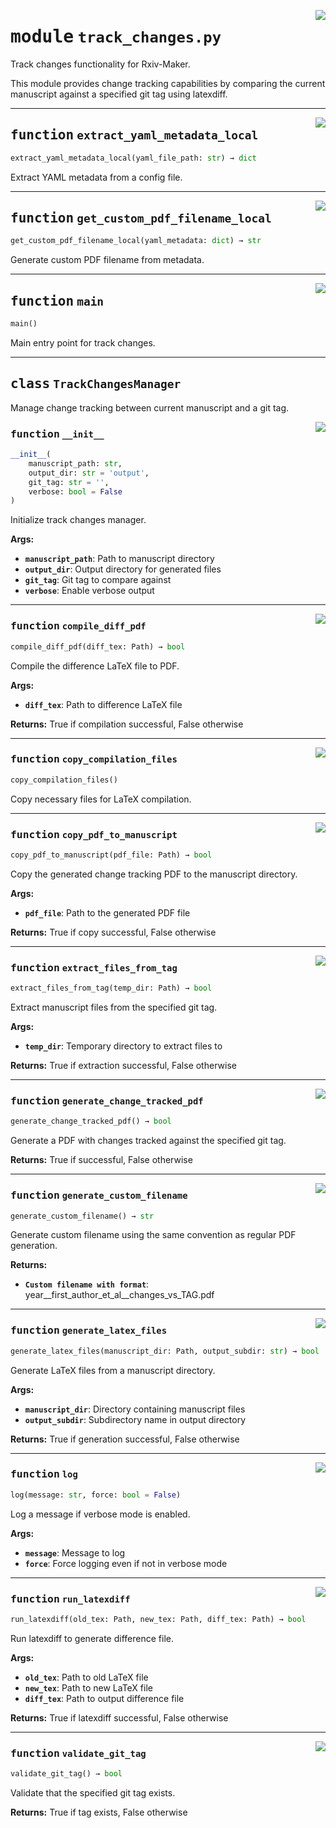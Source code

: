 <!-- markdownlint-disable -->

<a href="https://github.com/henriqueslab/rxiv-maker/blob/main/src/py/commands/track_changes.py#L0"><img align="right" style="float:right;" src="https://img.shields.io/badge/-source-cccccc?style=flat-square"></a>

# <kbd>module</kbd> `track_changes.py`
Track changes functionality for Rxiv-Maker. 

This module provides change tracking capabilities by comparing the current manuscript against a specified git tag using latexdiff. 


---

<a href="https://github.com/henriqueslab/rxiv-maker/blob/main/src/py/commands/track_changes.py#L28"><img align="right" style="float:right;" src="https://img.shields.io/badge/-source-cccccc?style=flat-square"></a>

## <kbd>function</kbd> `extract_yaml_metadata_local`

```python
extract_yaml_metadata_local(yaml_file_path: str) → dict
```

Extract YAML metadata from a config file. 


---

<a href="https://github.com/henriqueslab/rxiv-maker/blob/main/src/py/commands/track_changes.py#L37"><img align="right" style="float:right;" src="https://img.shields.io/badge/-source-cccccc?style=flat-square"></a>

## <kbd>function</kbd> `get_custom_pdf_filename_local`

```python
get_custom_pdf_filename_local(yaml_metadata: dict) → str
```

Generate custom PDF filename from metadata. 


---

<a href="https://github.com/henriqueslab/rxiv-maker/blob/main/src/py/commands/track_changes.py#L585"><img align="right" style="float:right;" src="https://img.shields.io/badge/-source-cccccc?style=flat-square"></a>

## <kbd>function</kbd> `main`

```python
main()
```

Main entry point for track changes. 


---

## <kbd>class</kbd> `TrackChangesManager`
Manage change tracking between current manuscript and a git tag. 

<a href="https://github.com/henriqueslab/rxiv-maker/blob/main/src/py/commands/track_changes.py#L74"><img align="right" style="float:right;" src="https://img.shields.io/badge/-source-cccccc?style=flat-square"></a>

### <kbd>function</kbd> `__init__`

```python
__init__(
    manuscript_path: str,
    output_dir: str = 'output',
    git_tag: str = '',
    verbose: bool = False
)
```

Initialize track changes manager. 



**Args:**
 
 - <b>`manuscript_path`</b>:  Path to manuscript directory 
 - <b>`output_dir`</b>:  Output directory for generated files 
 - <b>`git_tag`</b>:  Git tag to compare against 
 - <b>`verbose`</b>:  Enable verbose output 




---

<a href="https://github.com/henriqueslab/rxiv-maker/blob/main/src/py/commands/track_changes.py#L282"><img align="right" style="float:right;" src="https://img.shields.io/badge/-source-cccccc?style=flat-square"></a>

### <kbd>function</kbd> `compile_diff_pdf`

```python
compile_diff_pdf(diff_tex: Path) → bool
```

Compile the difference LaTeX file to PDF. 



**Args:**
 
 - <b>`diff_tex`</b>:  Path to difference LaTeX file 



**Returns:**
 True if compilation successful, False otherwise 

---

<a href="https://github.com/henriqueslab/rxiv-maker/blob/main/src/py/commands/track_changes.py#L517"><img align="right" style="float:right;" src="https://img.shields.io/badge/-source-cccccc?style=flat-square"></a>

### <kbd>function</kbd> `copy_compilation_files`

```python
copy_compilation_files()
```

Copy necessary files for LaTeX compilation. 

---

<a href="https://github.com/henriqueslab/rxiv-maker/blob/main/src/py/commands/track_changes.py#L556"><img align="right" style="float:right;" src="https://img.shields.io/badge/-source-cccccc?style=flat-square"></a>

### <kbd>function</kbd> `copy_pdf_to_manuscript`

```python
copy_pdf_to_manuscript(pdf_file: Path) → bool
```

Copy the generated change tracking PDF to the manuscript directory. 



**Args:**
 
 - <b>`pdf_file`</b>:  Path to the generated PDF file 



**Returns:**
 True if copy successful, False otherwise 

---

<a href="https://github.com/henriqueslab/rxiv-maker/blob/main/src/py/commands/track_changes.py#L132"><img align="right" style="float:right;" src="https://img.shields.io/badge/-source-cccccc?style=flat-square"></a>

### <kbd>function</kbd> `extract_files_from_tag`

```python
extract_files_from_tag(temp_dir: Path) → bool
```

Extract manuscript files from the specified git tag. 



**Args:**
 
 - <b>`temp_dir`</b>:  Temporary directory to extract files to 



**Returns:**
 True if extraction successful, False otherwise 

---

<a href="https://github.com/henriqueslab/rxiv-maker/blob/main/src/py/commands/track_changes.py#L451"><img align="right" style="float:right;" src="https://img.shields.io/badge/-source-cccccc?style=flat-square"></a>

### <kbd>function</kbd> `generate_change_tracked_pdf`

```python
generate_change_tracked_pdf() → bool
```

Generate a PDF with changes tracked against the specified git tag. 



**Returns:**
  True if successful, False otherwise 

---

<a href="https://github.com/henriqueslab/rxiv-maker/blob/main/src/py/commands/track_changes.py#L425"><img align="right" style="float:right;" src="https://img.shields.io/badge/-source-cccccc?style=flat-square"></a>

### <kbd>function</kbd> `generate_custom_filename`

```python
generate_custom_filename() → str
```

Generate custom filename using the same convention as regular PDF generation. 



**Returns:**
 
 - <b>`Custom filename with format`</b>:  year__first_author_et_al__changes_vs_TAG.pdf 

---

<a href="https://github.com/henriqueslab/rxiv-maker/blob/main/src/py/commands/track_changes.py#L182"><img align="right" style="float:right;" src="https://img.shields.io/badge/-source-cccccc?style=flat-square"></a>

### <kbd>function</kbd> `generate_latex_files`

```python
generate_latex_files(manuscript_dir: Path, output_subdir: str) → bool
```

Generate LaTeX files from a manuscript directory. 



**Args:**
 
 - <b>`manuscript_dir`</b>:  Directory containing manuscript files 
 - <b>`output_subdir`</b>:  Subdirectory name in output directory 



**Returns:**
 True if generation successful, False otherwise 

---

<a href="https://github.com/henriqueslab/rxiv-maker/blob/main/src/py/commands/track_changes.py#L105"><img align="right" style="float:right;" src="https://img.shields.io/badge/-source-cccccc?style=flat-square"></a>

### <kbd>function</kbd> `log`

```python
log(message: str, force: bool = False)
```

Log a message if verbose mode is enabled. 



**Args:**
 
 - <b>`message`</b>:  Message to log 
 - <b>`force`</b>:  Force logging even if not in verbose mode 

---

<a href="https://github.com/henriqueslab/rxiv-maker/blob/main/src/py/commands/track_changes.py#L228"><img align="right" style="float:right;" src="https://img.shields.io/badge/-source-cccccc?style=flat-square"></a>

### <kbd>function</kbd> `run_latexdiff`

```python
run_latexdiff(old_tex: Path, new_tex: Path, diff_tex: Path) → bool
```

Run latexdiff to generate difference file. 



**Args:**
 
 - <b>`old_tex`</b>:  Path to old LaTeX file 
 - <b>`new_tex`</b>:  Path to new LaTeX file 
 - <b>`diff_tex`</b>:  Path to output difference file 



**Returns:**
 True if latexdiff successful, False otherwise 

---

<a href="https://github.com/henriqueslab/rxiv-maker/blob/main/src/py/commands/track_changes.py#L115"><img align="right" style="float:right;" src="https://img.shields.io/badge/-source-cccccc?style=flat-square"></a>

### <kbd>function</kbd> `validate_git_tag`

```python
validate_git_tag() → bool
```

Validate that the specified git tag exists. 



**Returns:**
  True if tag exists, False otherwise 


